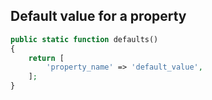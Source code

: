 ## Default value for a property

```php
public static function defaults()
{
    return [
        'property_name' => 'default_value',
    ];
}
```
